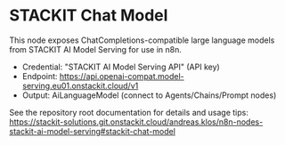 # STACKIT Chat Model

This node exposes ChatCompletions-compatible large language models from STACKIT AI Model Serving for use in n8n.

- Credential: "STACKIT AI Model Serving API" (API key)
- Endpoint: <https://api.openai-compat.model-serving.eu01.onstackit.cloud/v1>
- Output: AiLanguageModel (connect to Agents/Chains/Prompt nodes)

See the repository root documentation for details and usage tips: <https://stackit-solutions.git.onstackit.cloud/andreas.klos/n8n-nodes-stackit-ai-model-serving#stackit-chat-model>
